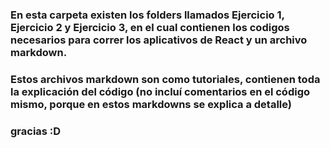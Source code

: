 ### En esta carpeta existen los folders llamados Ejercicio 1, Ejercicio 2 y Ejercicio 3, en el cual contienen los codigos necesarios para correr los aplicativos de React y un archivo markdown.
### Estos archivos markdown son como tutoriales, contienen toda la explicación del código (no incluí comentarios en el código mismo, porque en estos markdowns se explica a detalle)
### gracias :D 
